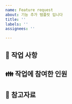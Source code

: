 ```yaml
---
name: Feature request
about: 기능 추가 템플릿 입니다
title: ''
labels: ''
assignees: ''

---
```


<!--
이슈 제목은 제목만 보고도 어떤 작업을 했는지 파악 할 수 있도록 명확하게 작성해주세요
-->

## 📍 작업 사항
<!-- 진행할 작업 목록을 작성해주세요 -->
<!-- 작업 내용을 이미지나 gif로 첨부해도 좋습니다 -->


## 👪 작업에 참여한 인원
<!-- 같이 작업에 참여한 인원이 있다면 멘션으로 태그해주세요 -->


## 🔗 참고자료
<!-- 디자인 시안 링크 또는 레퍼런스 등 참고할만한 자료 -->
